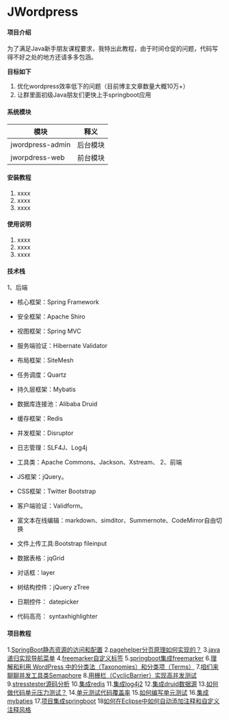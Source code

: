 # JWordpress

#### 项目介绍
为了满足Java新手朋友课程要求，我特出此教程，由于时间仓促的问题，代码写得不好之处的地方还请多多包涵。

 **目标如下** 
1. 优化wordpress效率低下的问题（目前博主文章数量大概10万+）
2. 让群里面初级Java朋友们更快上手springboot应用

#### 系统模块

| 模块         | 释义                      |
| ---------- | ----------------------- |
|jwordpress-admin | 后台模块 |
| jworpdress-web | 前台模块               |


#### 安装教程

1. xxxx
2. xxxx
3. xxxx

#### 使用说明

1. xxxx
2. xxxx
3. xxxx

#### 技术栈
1、后端

- 核心框架：Spring Framework
- 安全框架：Apache Shiro
- 视图框架：Spring MVC
- 服务端验证：Hibernate Validator
- 布局框架：SiteMesh
- 任务调度：Quartz
- 持久层框架：Mybatis
- 数据库连接池：Alibaba Druid
- 缓存框架：Redis
- 并发框架：Disruptor
- 日志管理：SLF4J、Log4j
- 工具类：Apache Commons、Jackson、Xstream、
2、前端

- JS框架：jQuery。
- CSS框架：Twitter Bootstrap
- 客户端验证：Validform。
- 富文本在线编辑：markdown、simditor、Summernote、CodeMirror自由切换
- 文件上传工具:Bootstrap fileinput
- 数据表格：jqGrid
- 对话框：layer
- 树结构控件：jQuery zTree
- 日期控件： datepicker
- 代码高亮： syntaxhighlighter


#### 项目教程

1.[SpringBoot静态资源的访问和配置](https://blog.gitee.com)
2.[pagehelper分页原理如何实现的？](https://blog.gitee.com)
3.[java递归实现导航菜单](https://blog.gitee.com)
4.[freemarker自定义标签](https://blog.gitee.com)
5.[springboot集成freemarker](https://blog.gitee.com)
6.[理解和利用 WordPress 中的分类法（Taxonomies）和分类项（Terms）](https://blog.gitee.com)
7.[咱们来聊聊并发工具类Semaphore](https://blog.gitee.com)
8.[用栅栏（CyclicBarrier）实现高并发测试](https://blog.gitee.com)
9.[stresstester源码分析](https://blog.gitee.com)
10.[集成redis](https://blog.gitee.com)
11.[集成log4j2](https://blog.gitee.com)
12.[集成druid数据源](https://blog.gitee.com)
13.[如何做代码单元压力测试？](https://blog.gitee.com)
14.[单元测试代码覆盖率](https://blog.gitee.com)
15.[如何编写单元测试](https://blog.gitee.com)
16.[集成mybaties](https://blog.gitee.com)
17.[项目集成springboot](https://blog.gitee.com)
18[如何在Eclipse中如何自动添加注释和自定义注释风格](https://blog.gitee.com)
